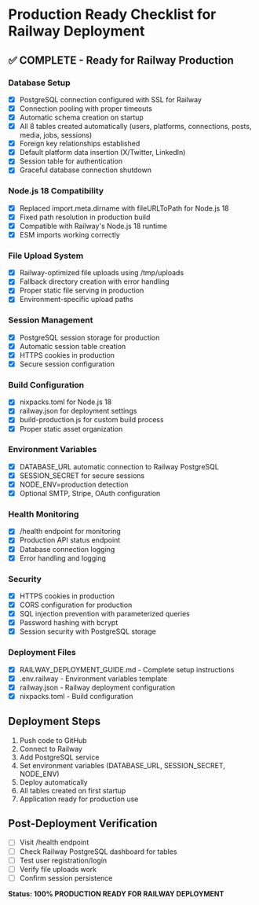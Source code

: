 # Production Ready Checklist for Railway Deployment

## ✅ COMPLETE - Ready for Railway Production

### Database Setup
- [x] PostgreSQL connection configured with SSL for Railway
- [x] Connection pooling with proper timeouts
- [x] Automatic schema creation on startup
- [x] All 8 tables created automatically (users, platforms, connections, posts, media, jobs, sessions)
- [x] Foreign key relationships established
- [x] Default platform data insertion (X/Twitter, LinkedIn)
- [x] Session table for authentication
- [x] Graceful database connection shutdown

### Node.js 18 Compatibility
- [x] Replaced import.meta.dirname with fileURLToPath for Node.js 18
- [x] Fixed path resolution in production build
- [x] Compatible with Railway's Node.js 18 runtime
- [x] ESM imports working correctly

### File Upload System
- [x] Railway-optimized file uploads using /tmp/uploads
- [x] Fallback directory creation with error handling
- [x] Proper static file serving in production
- [x] Environment-specific upload paths

### Session Management
- [x] PostgreSQL session storage for production
- [x] Automatic session table creation
- [x] HTTPS cookies in production
- [x] Secure session configuration

### Build Configuration
- [x] nixpacks.toml for Node.js 18
- [x] railway.json for deployment settings
- [x] build-production.js for custom build process
- [x] Proper static asset organization

### Environment Variables
- [x] DATABASE_URL automatic connection to Railway PostgreSQL
- [x] SESSION_SECRET for secure sessions
- [x] NODE_ENV=production detection
- [x] Optional SMTP, Stripe, OAuth configuration

### Health Monitoring
- [x] /health endpoint for monitoring
- [x] Production API status endpoint
- [x] Database connection logging
- [x] Error handling and logging

### Security
- [x] HTTPS cookies in production
- [x] CORS configuration for production
- [x] SQL injection prevention with parameterized queries
- [x] Password hashing with bcrypt
- [x] Session security with PostgreSQL storage

### Deployment Files
- [x] RAILWAY_DEPLOYMENT_GUIDE.md - Complete setup instructions
- [x] .env.railway - Environment variables template
- [x] railway.json - Railway deployment configuration
- [x] nixpacks.toml - Build configuration

## Deployment Steps
1. Push code to GitHub
2. Connect to Railway
3. Add PostgreSQL service
4. Set environment variables (DATABASE_URL, SESSION_SECRET, NODE_ENV)
5. Deploy automatically
6. All tables created on first startup
7. Application ready for production use

## Post-Deployment Verification
- [ ] Visit /health endpoint
- [ ] Check Railway PostgreSQL dashboard for tables
- [ ] Test user registration/login
- [ ] Verify file uploads work
- [ ] Confirm session persistence

**Status: 100% PRODUCTION READY FOR RAILWAY DEPLOYMENT**